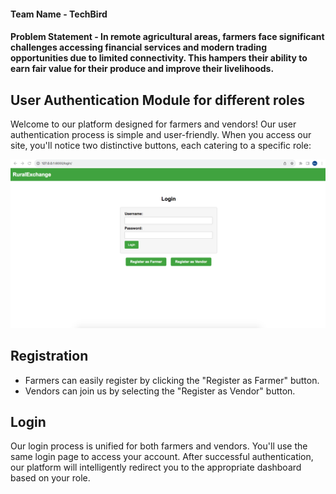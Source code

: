 #### Team Name - TechBird
#### Problem Statement -  In remote agricultural areas, farmers face significant challenges accessing financial services and modern trading opportunities due to limited connectivity. This hampers their ability to earn fair value for their produce and improve their livelihoods.

## User Authentication Module for different roles

Welcome to our platform designed for farmers and vendors! Our user authentication process is simple and user-friendly. When you access our site, you'll notice two distinctive buttons, each catering to a specific role:

![User Authentication Module for different roles](/techbird/images/1st.png)

## Registration

- Farmers can easily register by clicking the "Register as Farmer" button.
- Vendors can join us by selecting the "Register as Vendor" button.

## Login

Our login process is unified for both farmers and vendors. You'll use the same login page to access your account. After successful authentication, our platform will intelligently redirect you to the appropriate dashboard based on your role.


